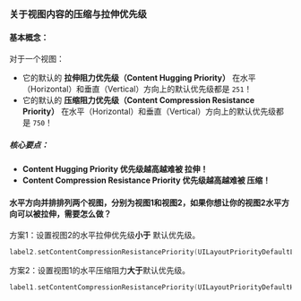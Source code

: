 ### 关于视图内容的压缩与拉伸优先级

#### 基本概念：

对于一个视图：

- 它的默认的 **拉伸阻力优先级（Content Hugging Priority）** 在水平（Horizontal）和垂直（Vertical）方向上的默认优先级都是 `251`！
- 它的默认的 **压缩阻力优先级（Content Compression Resistance Priority）** 在水平（Horizontal）和垂直（Vertical）方向上的默认优先级都是 `750`！

##### 核心要点：

- **Content Hugging Priority 优先级越高越难被 拉伸！**
- **Content Compression Resistance Priority 优先级越高越难被 压缩！**

#### 水平方向并排排列两个视图，分别为视图1和视图2，如果你想让你的视图2水平方向可以被拉伸，需要怎么做？

方案1：设置视图2的水平拉伸优先级**小于** 默认优先级。

```swift
label2.setContentCompressionResistancePriority(UILayoutPriorityDefaultLow, for: .horizontal)
```

方案2：设置视图1的水平压缩阻力**大于**默认优先级。

```swift
label1.setContentCompressionResistancePriority(UILayoutPriorityDefaultHigh, for: .horizontal)
```





